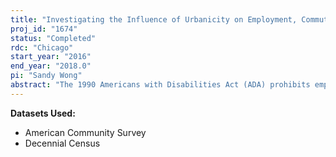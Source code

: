 ```yaml
---
title: "Investigating the Influence of Urbanicity on Employment, Commuting & Wage Earnings among People with Disabilities"
proj_id: "1674"
status: "Completed"
rdc: "Chicago"
start_year: "2016"
end_year: "2018.0"
pi: "Sandy Wong"
abstract: "The 1990 Americans with Disabilities Act (ADA) prohibits employment discrimination against Americans with disabilities, yet many individuals with disabilities continue to experience difficulty entering the labor market. While there is a wealth of research on the employment outcomes, wage earnings, and government program participation of people with disabilities in the U.S., there is relatively little consideration of how place of residence influences these trends. This project has three objectives: (1) to investigate the effect of urbanicity (how urban or rural a locality is) on the differential employment outcomes between people with and without disabilities; (2) to examine the influence of urbanicity and commute patterns (specifically commute time and travel mode) on the variance in wage earnings between people with and without disabilities; and (3) to analyze how urbanicity affects the degree to which Supplemental Security Income (SSI) recipients respond to survey questions related to disability. This research focuses on the working-age population (18-64 years of age) surveyed by the Census Bureau in 2000 and 2010-2014, two points in time following the enactment of the ADA. "
---
```


**Datasets Used:**

  - American Community Survey 
  - Decennial Census 

